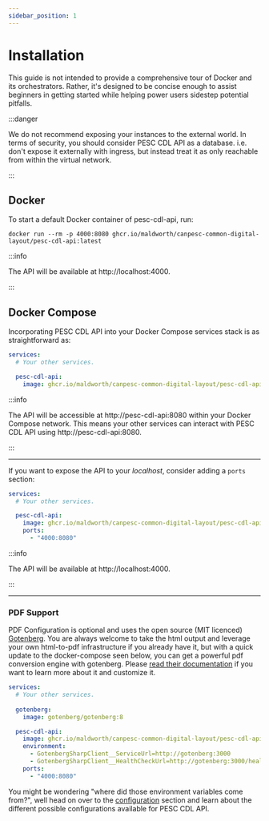 ```yaml
---
sidebar_position: 1
---
```


# Installation

This guide is not intended to provide a comprehensive tour of Docker and its orchestrators. Rather, it's designed to
be concise enough to assist beginners in getting started while helping power users sidestep potential pitfalls.

:::danger

We do not recommend exposing your instances to the external world. In terms of security, you should consider PESC CDL API
as a database. i.e. don't expose it externally with ingress, but instead treat it as only reachable from within the virtual
network.

:::

## Docker

To start a default Docker container of pesc-cdl-api, run:

```
docker run --rm -p 4000:8080 ghcr.io/maldworth/canpesc-common-digital-layout/pesc-cdl-api:latest
```

:::info

The API will be available at http://localhost:4000.

:::

## Docker Compose

Incorporating PESC CDL API into your Docker Compose services stack is as straightforward as:

```yaml title="docker-compose.yml"
services:
  # Your other services.

  pesc-cdl-api:
    image: ghcr.io/maldworth/canpesc-common-digital-layout/pesc-cdl-api:latest
```

:::info


The API will be accessible at http://pesc-cdl-api:8080 within your Docker Compose network.
This means your other services can interact with PESC CDL API using http://pesc-cdl-api:8080.

:::

---

If you want to expose the API to your *localhost*, consider adding a `ports` section:

```yaml title="docker-compose.yml"
services:
  # Your other services.

  pesc-cdl-api:
    image: ghcr.io/maldworth/canpesc-common-digital-layout/pesc-cdl-api:latest
    ports:
      - "4000:8080"
```

:::info

The API will be available at http://localhost:4000.

:::

---

### PDF Support

PDF Configuration is optional and uses the open source (MIT licenced) [Gotenberg](https://gotenberg.dev/). You are always welcome to take the html output and
leverage your own html-to-pdf infrastructure if you already have it, but with a quick update to the docker-compose seen below, you can get a powerful pdf conversion
engine with gotenberg. Please [read their documentation](https://gotenberg.dev/docs/getting-started/introduction) if you want to learn more about it and customize it.

```yaml title="docker-compose.yml"
services:
  # Your other services.
  
  gotenberg:
    image: gotenberg/gotenberg:8

  pesc-cdl-api:
    image: ghcr.io/maldworth/canpesc-common-digital-layout/pesc-cdl-api:latest
    environment:
      - GotenbergSharpClient__ServiceUrl=http://gotenberg:3000
      - GotenbergSharpClient__HealthCheckUrl=http://gotenberg:3000/health
    ports:
      - "4000:8080"
```

You might be wondering "where did those environment variables come from?", well head on over to the [configuration](/docs/getting-started/configuration#pdf-conversion-to-pdf) section and learn about the different possible configurations available for PESC CDL API.